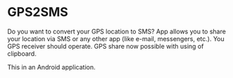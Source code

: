 GPS2SMS
==============

Do you want to convert your GPS location to SMS? 
App allows you to share your location via SMS or any other app (like e-mail, messengers, etc.). You GPS receiver should operate.
GPS share now possible with using of clipboard.

This in an Android application.